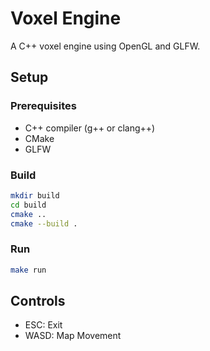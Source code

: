 # Voxel Engine

A C++ voxel engine using OpenGL and GLFW.

## Setup

### Prerequisites

-   C++ compiler (g++ or clang++)
-   CMake
-   GLFW

### Build

```bash
mkdir build
cd build
cmake ..
cmake --build .
```

### Run

```bash
make run
```

## Controls

-   ESC: Exit
-   WASD: Map Movement
